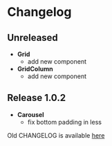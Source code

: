 # Changelog

## Unreleased
- **Grid**
    - add new component
- **GridColumn**
    - add new component

## Release 1.0.2
- **Carousel**
    - fix bottom padding in less

Old CHANGELOG is available [here](https://github.com/MegafonWebLab/megafon-ui/blob/master/CHANGELOG_old.md)
